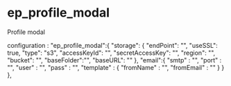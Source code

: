 # ep_profile_modal
Profile modal


configuration : 
  "ep_profile_modal":{
      "storage": {
        "endPoint": "",
        "useSSL": true,
        "type": "s3",
        "accessKeyId": "",
        "secretAccessKey": "",
        "region": "",
        "bucket": "",
        "baseFolder":"",
        "baseURL": ""
      },
      "email":{
        "smtp" : "",
        "port" : "",
        "user" : "",
        "pass" : "",
        "template" : {
          "fromName" : "",
          "fromEmail" : ""
        }
      }
    },